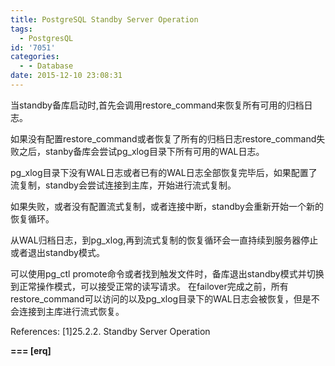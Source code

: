 ```yaml
---
title: PostgreSQL Standby Server Operation
tags:
  - PostgresQL
id: '7051'
categories:
  - - Database
date: 2015-12-10 23:08:31
---
```



<!-- more -->
当standby备库启动时,首先会调用restore_command来恢复所有可用的归档日志。

如果没有配置restore_command或者恢复了所有的归档日志restore_command失败之后，stanby备库会尝试pg_xlog目录下所有可用的WAL日志。

pg_xlog目录下没有WAL日志或者已有的WAL日志全部恢复完毕后，如果配置了流复制，standby会尝试连接到主库，开始进行流式复制。

如果失败，或者没有配置流式复制，或者连接中断，standby会重新开始一个新的恢复循环。

从WAL归档日志，到pg_xlog,再到流式复制的恢复循环会一直持续到服务器停止或者退出standby模式。

可以使用pg_ctl promote命令或者找到触发文件时，备库退出standby模式并切换到正常操作模式，可以接受正常的读写请求。
在failover完成之前，所有restore_command可以访问的以及pg_xlog目录下的WAL日志会被恢复，但是不会连接到主库进行流式恢复。

References:
\[1\]25.2.2. Standby Server Operation

**\===
\[erq\]**